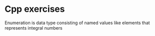 # Cpp exercises
Enumeration is data type consisting of named values like elements that represents integral numbers
